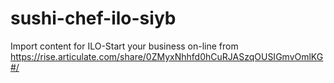 # sushi-chef-ilo-siyb
Import content for ILO-Start your business on-line from  https://rise.articulate.com/share/0ZMyxNhhfd0hCuRJASzqOUSIGmvOmlKG#/
